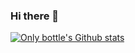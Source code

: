### Hi there 👋

<!--
**Only-bottle/Only-bottle** is a ✨ _special_ ✨ repository because its `README.md` (this file) appears on your GitHub profile.

Here are some ideas to get you started:

- 🔭 I’m currently working on ...
- 🌱 I’m currently learning ...
- 👯 I’m looking to collaborate on ...
- 🤔 I’m looking for help with ...
- 💬 Ask me about ...
- 📫 How to reach me: ...
- 😄 Pronouns: ...
- ⚡ Fun fact: ...
-->

[![Only bottle's Github stats](https://github-readme-stats.vercel.app/api?username=Only-bottle)](https://github.com/Only-bottle/github-readme-stats)

